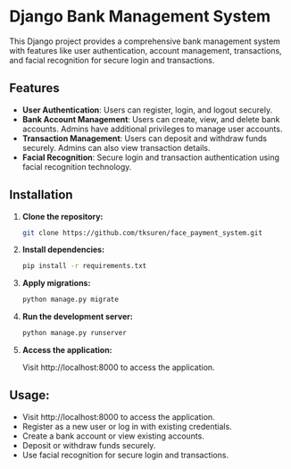 # Django Bank Management System

This Django project provides a comprehensive bank management system with features like user authentication, account management, transactions, and facial recognition for secure login and transactions.

## Features

- **User Authentication**: Users can register, login, and logout securely.
- **Bank Account Management**: Users can create, view, and delete bank accounts. Admins have additional privileges to manage user accounts.
- **Transaction Management**: Users can deposit and withdraw funds securely. Admins can also view transaction details.
- **Facial Recognition**: Secure login and transaction authentication using facial recognition technology.

## Installation

1. **Clone the repository:**

   ```bash
   git clone https://github.com/tksuren/face_payment_system.git

2. **Install dependencies:**

   ```bash
   pip install -r requirements.txt

3. **Apply migrations:**

   ```bash
   python manage.py migrate

4. **Run the development server:**

   ```bash
   python manage.py runserver

5. **Access the application:**

   Visit http://localhost:8000 to access the application.

## Usage:

- Visit http://localhost:8000 to access the application.
- Register as a new user or log in with existing credentials.
- Create a bank account or view existing accounts.
- Deposit or withdraw funds securely.
- Use facial recognition for secure login and transactions.
